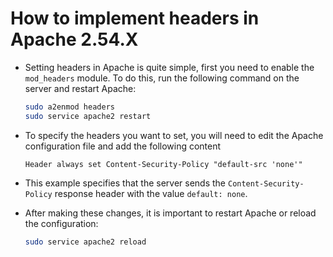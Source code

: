 # How to implement headers in Apache 2.54.X

* Setting headers in Apache is quite simple, first you need to enable the `mod_headers` module. To do this, run the following command on the server and restart Apache:

  ```bash
  sudo a2enmod headers
  sudo service apache2 restart
  ```

* To specify the headers you want to set, you will need to edit the Apache configuration file and add the following content

  ```
  Header always set Content-Security-Policy "default-src 'none'"
  ```

* This example specifies that the server sends the `Content-Security-Policy` response header with the value `default: none`.
* After making these changes, it is important to restart Apache or reload the configuration:

  ```bash
  sudo service apache2 reload
  ```
